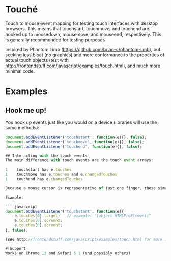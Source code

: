# Touché
Touch to mouse event mapping for testing touch interfaces with desktop browsers.  This means that touchstart, touchmove, and touchend are hooked up to mousedown, mousemove, and mouseend, respectively.  This is generally recommended for testing purposes

Inspired by Phantom Limb (https://github.com/brian-c/phantom-limb), but seeking less bloat (no graphics) and more conformance to the properties of actual touch objects (test with http://frontendstuff.com/javascript/examples/touch.html), and much more minimal code.

# Examples

## Hook me up!
You hook up events just like you would on a device (libraries will use the same methods):

````javascript
document.addEventListener('touchstart', function(e){}, false);
document.addEventListener('touchmove', function(e){}, false);
document.addEventListener('touchend', function(e){}, false);

## Interacting with the touch events
The main difference with touch events are the touch event arrays:

1    touchstart has e.touches
1    touchmove has e.touches and e.changedTouches
1    touchend has e.changedTouches

Because a mouse cursor is representative of just one finger, these simulated arrays will only contain one element (i.e. e.touches[0]) corresponding to one touch.

Example:

````javascript
document.addEventListener('touchstart', function(e){
	e.touches[0].target;   // example: "[object HTMLPreElement]"
	e.touches[0].screenX;
	e.touches[0].screenY;
}, false);

(see http://frontendstuff.com/javascript/examples/touch.html for more information on the event properties)

# Support
Works on Chrome 13 and Safari 5.1 (and possibly others)